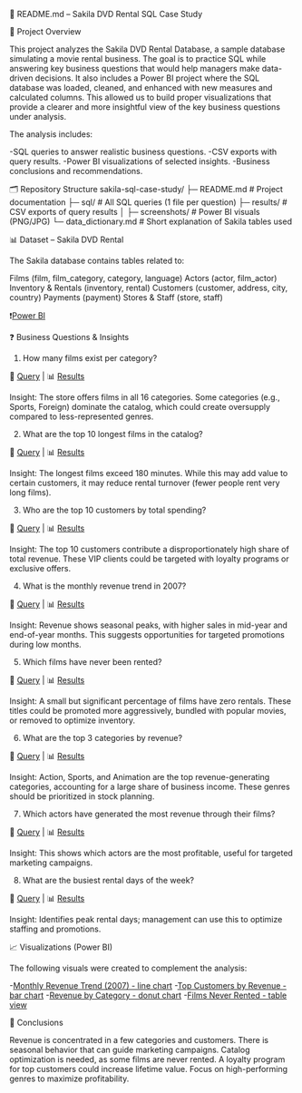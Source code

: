 📄 README.md – Sakila DVD Rental SQL Case Study

🎯 Project Overview

This project analyzes the Sakila DVD Rental Database, a sample database simulating a movie rental business.
The goal is to practice SQL while answering key business questions that would help managers make data-driven decisions. It also includes a Power BI project where the SQL database was loaded, cleaned, and enhanced with new measures and calculated columns. This allowed us to build proper visualizations that provide a clearer and more insightful view of the key business questions under analysis.

The analysis includes:

-SQL queries to answer realistic business questions.
-CSV exports with query results.
-Power BI visualizations of selected insights.
-Business conclusions and recommendations.

🗂️ Repository Structure
sakila-sql-case-study/
├─ README.md                  # Project documentation
├─ sql/                       # All SQL queries (1 file per question)
├─ results/                   # CSV exports of query results
│   ├─ screenshots/           # Power BI visuals (PNG/JPG)
└─ data_dictionary.md         # Short explanation of Sakila tables used

📊 Dataset – Sakila DVD Rental

The Sakila database contains tables related to:

Films (film, film_category, category, language)
Actors (actor, film_actor)
Inventory & Rentals (inventory, rental)
Customers (customer, address, city, country)
Payments (payment)
Stores & Staff (store, staff)

❗[Power BI](Presentation:https://app.powerbi.com/groups/me/reports/cfc69855-129d-4f62-ad55-9cd253f77eae/61c9db703bad7cd4bdaa?experience=power-bi)

❓ Business Questions & Insights 

1. How many films exist per category?

📄 [Query](SQL/01_films_by_category.sql)
 | 📊 [Results](Results/01_films_by_category.csv)

Insight: The store offers films in all 16 categories. Some categories (e.g., Sports, Foreign) dominate the catalog, which could create oversupply compared to less-represented genres.



2. What are the top 10 longest films in the catalog?

📄 [Query](SQL/02_top_longest_films.sql)
 | 📊 [Results](Results/02_top_longest_films.csv)

Insight: The longest films exceed 180 minutes. While this may add value to certain customers, it may reduce rental turnover (fewer people rent very long films).



3. Who are the top 10 customers by total spending?

📄 [Query](SQL/03_top_customers.sql)
 | 📊 [Results](Results/03_top_customers.csv)

Insight: The top 10 customers contribute a disproportionately high share of total revenue. These VIP clients could be targeted with loyalty programs or exclusive offers.



4. What is the monthly revenue trend in 2007?

📄 [Query](SQL/04_monthly_revenue_2007.sql)
 | 📊 [Results](Results/04_monthly_revenue_2007.csv)

Insight: Revenue shows seasonal peaks, with higher sales in mid-year and end-of-year months. This suggests opportunities for targeted promotions during low months.



5. Which films have never been rented?

📄 [Query](SQL/05_films_never_rented.sql)
 | 📊 [Results](Results/05_films_never_rented.csv)

Insight: A small but significant percentage of films have zero rentals. These titles could be promoted more aggressively, bundled with popular movies, or removed to optimize inventory.



6. What are the top 3 categories by revenue?

📄 [Query](SQL/06_top_categories_revenue.sql)
 | 📊 [Results](Results/06_top_categories_revenue.csv)

Insight: Action, Sports, and Animation are the top revenue-generating categories, accounting for a large share of business income. These genres should be prioritized in stock planning.



7. Which actors have generated the most revenue through their films?

📄 [Query](SQL/07_top_actors_revenue.sql)
 | 📊 [Results](Results/07_top_actors_revenue.csv)

Insight: This shows which actors are the most profitable, useful for targeted marketing campaigns.



8. What are the busiest rental days of the week?

📄 [Query](SQL/08_busiest_rental_day.sql)
 | 📊 [Results](Results/08_busiest_rental_day.csv)

Insight: Identifies peak rental days; management can use this to optimize staffing and promotions.




📈 Visualizations (Power BI)

The following visuals were created to complement the analysis:

-[Monthly Revenue Trend (2007) - line chart](Visuals/MonthlyRevenueTrend.jpg)
-[Top Customers by Revenue - bar chart](Visuals/TopCustomers.jpg)
-[Revenue by Category - donut chart](Visuals/RevenueByCategory.jpg)
-[Films Never Rented - table view](Visuals/FilmsNeverRented.jpg)


📝 Conclusions

Revenue is concentrated in a few categories and customers.
There is seasonal behavior that can guide marketing campaigns.
Catalog optimization is needed, as some films are never rented.
A loyalty program for top customers could increase lifetime value.
Focus on high-performing genres to maximize profitability.

